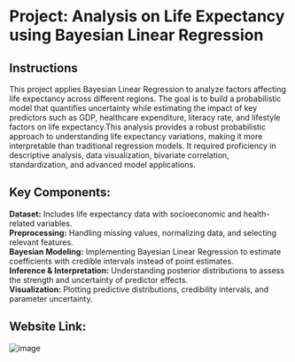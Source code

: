 # Project: Analysis on Life Expectancy using Bayesian Linear Regression
## Instructions
This project applies Bayesian Linear Regression to analyze factors affecting life expectancy across different regions. The goal is to build a probabilistic model that quantifies uncertainty while estimating the impact of key predictors such as GDP, healthcare expenditure, literacy rate, and lifestyle factors on life expectancy.This analysis provides a robust probabilistic approach to understanding life expectancy variations, making it more interpretable than traditional regression models. It required proficiency in descriptive analysis, data visualization, bivariate correlation, standardization, and advanced model applications. 


## Key Components:

**Dataset:** Includes life expectancy data with socioeconomic and health-related variables. <br>
**Preprocessing:** Handling missing values, normalizing data, and selecting relevant features. <br>
**Bayesian Modeling:** Implementing Bayesian Linear Regression to estimate coefficients with credible intervals instead of point estimates. <br>
**Inference & Interpretation:** Understanding posterior distributions to assess the strength and uncertainty of predictor effects. <br>
**Visualization:** Plotting predictive distributions, credibility intervals, and parameter uncertainty.  

## Website Link:

![image](https://github.com/user-attachments/assets/0e991e5d-0bf3-4103-9abb-b84ae86ffeec)





